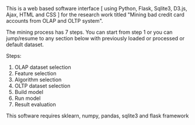 This is a web based software interface [ using Python, Flask, Sqlite3, D3.js, Ajax, HTML and CSS ] for the research work titled "Mining bad credit card accounts from OLAP and OLTP system".

The mining process has 7 steps. You can start from step 1  or you can jump/resume to any section below with previously loaded or processed or default dataset.

Steps:
1. OLAP dataset selection
2. Feature selection
3. Algorithm selection
4. OLTP dataset selection
5. Build model
6. Run model
7. Result evaluation

This software requires sklearn, numpy, pandas, sqlite3 and flask framework
